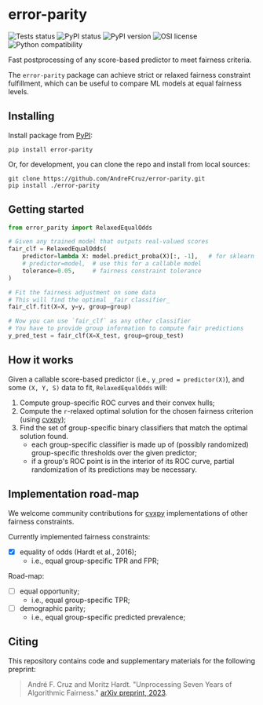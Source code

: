 # error-parity

![Tests status](https://github.com/AndreFCruz/error-parity/actions/workflows/python-package.yml/badge.svg)
![PyPI status](https://github.com/AndreFCruz/error-parity/actions/workflows/python-publish.yml/badge.svg)
![PyPI version](https://badgen.net/pypi/v/error-parity)
![OSI license](https://badgen.net/pypi/license/error-parity)
![Python compatibility](https://badgen.net/pypi/python/error-parity)
<!-- ![PyPI version](https://img.shields.io/pypi/v/error-parity) -->
<!-- ![OSI license](https://img.shields.io/pypi/l/error-parity) -->
<!-- ![Compatible python versions](https://img.shields.io/pypi/pyversions/error-parity) -->

Fast postprocessing of any score-based predictor to meet fairness criteria.

The `error-parity` package can achieve strict or relaxed fairness constraint fulfillment, 
which can be useful to compare ML models at equal fairness levels.


## Installing

Install package from [PyPI](https://pypi.org/project/error-parity/):
```
pip install error-parity
```

Or, for development, you can clone the repo and install from local sources:
```
git clone https://github.com/AndreFCruz/error-parity.git
pip install ./error-parity
```


## Getting started

```py
from error_parity import RelaxedEqualOdds

# Given any trained model that outputs real-valued scores
fair_clf = RelaxedEqualOdds(
    predictor=lambda X: model.predict_proba(X)[:, -1],   # for sklearn API
    # predictor=model,  # use this for a callable model
    tolerance=0.05,     # fairness constraint tolerance
)

# Fit the fairness adjustment on some data
# This will find the optimal _fair classifier_
fair_clf.fit(X=X, y=y, group=group)

# Now you can use `fair_clf` as any other classifier
# You have to provide group information to compute fair predictions
y_pred_test = fair_clf(X=X_test, group=group_test)
```


## How it works

Given a callable score-based predictor (i.e., `y_pred = predictor(X)`), and some `(X, Y, S)` data to fit, `RelaxedEqualOdds` will:
1. Compute group-specific ROC curves and their convex hulls;
2. Compute the `r`-relaxed optimal solution for the chosen fairness criterion (using [cvxpy](https://www.cvxpy.org));
3. Find the set of group-specific binary classifiers that match the optimal solution found.
    - each group-specific classifier is made up of (possibly randomized) group-specific thresholds over the given predictor;
    - if a group's ROC point is in the interior of its ROC curve, partial randomization of its predictions may be necessary.


## Implementation road-map

We welcome community contributions for [cvxpy](https://www.cvxpy.org) implementations of other fairness constraints.

Currently implemented fairness constraints:
- [x] equality of odds (Hardt et al., 2016);
  - i.e., equal group-specific TPR and FPR;

Road-map:
- [ ] equal opportunity;
  - i.e., equal group-specific TPR;
- [ ] demographic parity;
  - i.e., equal group-specific predicted prevalence;


## Citing

This repository contains code and supplementary materials for the following preprint:

> André F. Cruz and Moritz Hardt. "Unprocessing Seven Years of Algorithmic Fairness." [arXiv preprint, 2023](https://arxiv.org/pdf/2306.07261.pdf).
